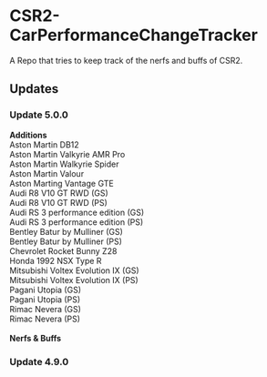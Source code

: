 # CSR2-CarPerformanceChangeTracker
A Repo that tries to keep track of the nerfs and buffs of CSR2.

## Updates
### Update 5.0.0
**Additions**<br>
Aston Martin DB12<br>
Aston Martin Valkyrie AMR Pro<br>
Aston Martin Walkyrie Spider<br>
Aston Martin Valour<br>
Aston Marting Vantage GTE<br>
Audi R8 V10 GT RWD (GS)<br>
Audi R8 V10 GT RWD (PS)<br>
Audi RS 3 performance edition (GS)<br>
Audi RS 3 performance edition (PS)<br>
Bentley Batur by Mulliner (GS)<br>
Bentley Batur by Mulliner (PS)<br>
Chevrolet Rocket Bunny Z28<br>
Honda 1992 NSX Type R<br>
Mitsubishi Voltex Evolution IX (GS)<br>
Mitsubishi Voltex Evolution IX (PS)<br>
Pagani Utopia (GS)<br>
Pagani Utopia (PS)<br>
Rimac Nevera (GS)<br>
Rimac Nevera (PS)<br>
<br>
**Nerfs & Buffs**<br>
### Update 4.9.0